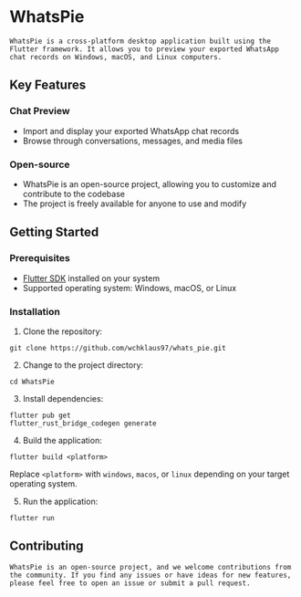 # WhatsPie
`
WhatsPie is a cross-platform desktop application built using the Flutter framework. It allows you to preview your exported WhatsApp chat records on Windows, macOS, and Linux computers.
`
## Key Features

### Chat Preview
- Import and display your exported WhatsApp chat records
- Browse through conversations, messages, and media files

### Open-source
- WhatsPie is an open-source project, allowing you to customize and contribute to the codebase
- The project is freely available for anyone to use and modify

## Getting Started

### Prerequisites
- [Flutter SDK](https://flutter.dev/docs/get-started/install) installed on your system
- Supported operating system: Windows, macOS, or Linux

### Installation

1. Clone the repository:

```
git clone https://github.com/wchklaus97/whats_pie.git
```

2. Change to the project directory:

```
cd WhatsPie
```

3. Install dependencies:

```
flutter pub get
flutter_rust_bridge_codegen generate
```

4. Build the application:

```
flutter build <platform>
```

Replace `<platform>` with `windows`, `macos`, or `linux` depending on your target operating system.

5. Run the application:

```
flutter run
```

## Contributing
```
WhatsPie is an open-source project, and we welcome contributions from the community. If you find any issues or have ideas for new features, please feel free to open an issue or submit a pull request.
```